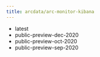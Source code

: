 ```yaml
---
title: arcdata/arc-monitor-kibana
---
```

- latest
- public-preview-dec-2020
- public-preview-oct-2020
- public-preview-sep-2020
